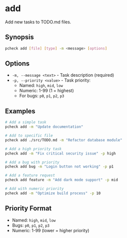 # add

Add new tasks to TODO.md files.

## Synopsis

```bash
pcheck add [file] [type] -m <message> [options]
```

## Options

- `-m, --message <text>` - Task description (required)
- `-p, --priority <value>` - Task priority:
  - Named: `high`, `mid`, `low`
  - Numeric: 1-99 (1 = highest)
  - For bugs: `p0`, `p1`, `p2`, `p3`

## Examples

```bash
# Add a simple task
pcheck add -m "Update documentation"

# Add to specific file
pcheck add ./src/TODO.md -m "Refactor database module"

# Add a high priority task
pcheck add -m "Fix critical security issue" -p high

# Add a bug with priority
pcheck add bug -m "Login button not working" -p p1

# Add a feature request
pcheck add feature -m "Add dark mode support" -p mid

# Add with numeric priority
pcheck add -m "Optimize build process" -p 10
```

## Priority Format

- Named: `high`, `mid`, `low`
- Bugs: `p0`, `p1`, `p2`, `p3`
- Numeric: 1-99 (lower = higher priority)